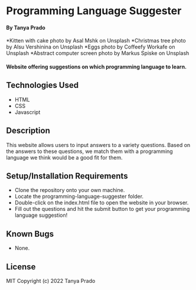 # Programming Language Suggester

#### By Tanya Prado
*Kitten with cake photo by Asal Mshk on Unsplash
*Christmas tree photo by Alsu Vershinina on Unsplash
*Eggs photo by Coffeefy Workafe on Unsplash
*Abstract computer screen photo by Markus Spiske on Unsplash


#### Website offering suggestions on which programming language to learn.

## Technologies Used

* HTML
* CSS
* Javascript

## Description

This website allows users to input answers to a variety questions. Based on the answers to these questions, we match them with a programming language we think would be a good fit for them.

## Setup/Installation Requirements

* Clone the repository onto your own machine.
* Locate the programming-language-suggester folder.
* Double-click on the index.html file to open the website in your browser.
* Fill out the questions and hit the submit button to get your programming language suggestion!


## Known Bugs

* None.

## License

MIT Copyright (c) 2022 Tanya Prado